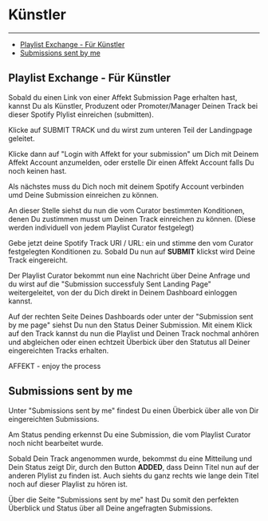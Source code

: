 # Künstler

---

- [Playlist Exchange - Für Künstler](#kuenstler)
- [Submissions sent by me](#submissions-sent-by-me)

<a name="kuenstler"></a>
## Playlist Exchange - Für Künstler

Sobald du einen Link von einer Affekt Submission Page erhalten hast, kannst Du als Künstler, Produzent oder Promoter/Manager Deinen Track bei dieser Spotify Plylist einreichen (submitten).

Klicke auf SUBMIT TRACK und du wirst zum unteren Teil der Landingpage geleitet.

Klicke dann auf "Login with Affekt for your submission" um Dich mit Deinem Affekt Account anzumelden, oder erstelle Dir einen Affekt Account falls Du noch keinen hast.

Als nächstes muss du Dich noch mit deinem Spotify Account verbinden umd Deine Submission einreichen zu können.

An dieser Stelle siehst du nun die vom Curator bestimmten Konditionen, denen Du zustimmen musst um Deinen Track einreichen zu können. (Diese werden individuell von jedem Playlist Curator festgelegt)

Gebe jetzt deine Spotify Track URI / URL: ein und stimme den vom Curator festgelegten Konditionen zu. 
Sobald Du nun auf **SUBMIT** klickst wird Deine Track eingereicht.

Der Playlist Curator bekommt nun eine Nachricht über Deine Anfrage und du wirst auf die "Submission successfuly Sent Landing Page" weitergeleitet, von der du Dich direkt in Deinem Dashboard einloggen kannst.

Auf der rechten Seite Deines Dashboards oder unter der "Submission sent by me page" siehst Du nun den Status Deiner Submission. Mit einem Klick auf den Track kannst du nun die Playlist und Deinen Track nochmal anhören und abgleichen oder einen echtzeit Überbick über den Statutus all Deiner eingereichten Tracks erhalten.

AFFEKT - enjoy the process

<a name="submissions-sent-by-me"></a>
## Submissions sent by me

Unter "Submissions sent by me" findest Du einen Überbick über alle von Dir eingereichten Submissions.

Am Status pending erkennst Du eine Submission, die vom Playlist Curator noch nicht bearbeitet wurde.

Sobald Dein Track angenommen wurde, bekommst du eine Mitteilung und Dein Status zeigt Dir, durch den Button **ADDED**, dass Deinn Titel nun auf der anderen Plylist zu finden ist. Auch siehts du ganz rechts wie lange dein Titel noch auf dieser Playlist zu hören ist.

Über die Seite "Submissions sent by me" hast Du somit den perfekten Überblick und Status über all Deine angefragten Submissions.
